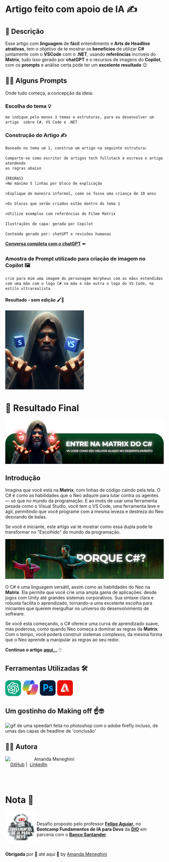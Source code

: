 # Artigo feito com apoio de IA ✍️

## 📒 Descrição 
Esse artigo com **linguagem** de **fácil** entendimento e **Arts de Headline atrativas**, tem o objetivo de te mostrar os **benefícios** de utilizar **C#** juntamente com o **VSCode** com o **.NET**, usando **referências** incríveis do **Matrix**, tudo isso gerado por **chatGPT** e o recursos de imagens do **Copilot**, com os **prompts** e análise certa pode ter um **excelente resultado** 😉

## 👩‍💻 Alguns Prompts 
Onde tudo começa, a concepção da ideia:
### Escolha do tema 💡
```
me indique pelo menos 3 temas e estruturas, para eu desenvolver um artigo  sobre C#, VS Code e .NET 
```
### Construção do Artigo ✍️

```
Baseado no tema um 1, construa um artigo na seguinte estrutura:

Comporte-se como escritor de artigos tech fullstack e escreva o artigo atendendo 
as regras abaixo

{REGRAS}
>No máximo 5 linhas por bloco de explicação 

>Explique de maneira informal, como se fosse uma criança de 10 anos

>Os blocos que serão criados estão dentro do tema 1

>Utilize exemplos com referências do Filme Matrix

Ilustrações de capa: gerada por Copilot

Conteúdo gerado por: chatGPT e revisões humanas

```
<strong><a href="https://chatgpt.com/share/66f49bb8-61ec-8010-9210-582c2aa6bd77" target="_blank">Conversa completa com o chatGPT</a></strong> ⬅️

### Amostra de Prompt utilizado para criação de imagem no Copilot 🖼️
```
crie para mim uma imagem do personagem morpheus com as mãos estendidas com uma mão com o logo C# na mão e não outra o logo do VS Code, no estilo ultrarealista
```
#### Resultado - sem edição 🖌️🚫

<img src="./assets/images/_5e9844ff-4920-4b05-ae11-5f107686a6ba.jfif" width="250px" alt="imagem gerada por inteligência artíficial do personagem Morpheus de capuz do Filme Matrix, com as mãos estendidades com cubos azuis flutuantes"><br>


# 🚩 Resultado Final

<img src="./assets/images/arts-headlines/Headline_01.png" alt="imagem editada com Morpheus com as mãos estendidas com duas pílulas vermelhas uma escrito 'C#' e outra escrito 'VSCode', e códigos verdes caindo ao fundo"/>


## Introdução

Imagina que você está na **Matrix**, com linhas de código caindo pela tela. O C# é como as habilidades que o Neo adquire para lutar contra os agentes — só que no mundo da programação. E ao invés de usar uma ferramenta pesada como o Visual Studio, você tem o VS Code, uma ferramenta leve e ágil, permitindo que você programe com a mesma leveza e destreza do Neo desviando de balas.

Se você é iniciante, este artigo vai te mostrar como essa dupla pode te transformar no "Escolhido" do mundo da programação.

<img src="./assets/images/arts-headlines/Headline_02.png" alt="imagem editada com o personagem Neo do filme Matrix com um mestre treinando Kung-Fu com ele, com umas rua estilo chinesae atrás e códigos verdes caindo ao fundo"/>

O C# é uma linguagem versátil, assim como as habilidades do Neo na **Matrix**. Ela permite que você crie uma ampla gama de aplicações: desde jogos com Unity até grandes sistemas corporativos. Sua sintaxe clara e robusta facilita o aprendizado, tornando-a uma excelente escolha para iniciantes que querem mergulhar no universo do desenvolvimento de software. 

Se você está começando, o C# oferece uma curva de aprendizado suave, mas poderosa, como quando Neo começa a dominar as regras da **Matrix**. Com o tempo, você poderá construir sistemas complexos, da mesma forma que o Neo aprende a manipular as regras ao seu redor.


**Continue o artigo** [**aqui...**](link) 🖱️

## Ferramentas Utilizadas 🛠️
<div style="display: flex; gap: 5px">
    <a href="https://chatgpt.com/"><img src="./assets/logos/chatgpt.png" style="width: 50px; border-radius: 10px" aLt="ícone do logo do ChatGPT que leva ao seu site"></a>
    <a href="https://copilot.microsoft.com/"><img src="./assets/logos/copilot.png" style="width: 50px; border-radius: 10px" alt="ícone do logo do Microsoft Copilot que leva ao seu site"></a>
    <a href="https://www.adobe.com/br/products/photoshop.html"><img src="./assets/logos/adobe-photoshop.png" style="width: 50px; border-radius: 10px" alt="ícone do logo do Adobe Photoshop que leva ao seu site"></a>
    <a href="https://www.adobe.com/br/products/firefly.html"><img src="./assets/logos/adobe-firefly.png" width="50" alt="ícone do logo do Adobe Firefly que leva ao seu site"></a>
</div>



## Um gostinho do Making off ☝️🤓

<img src="./assets/gif/speedart-capa-conclusao-artigo .gif" alt="gif de uma speedart feita no photoshop com o adobe firefly incluso, de umas das capas de headline de 'conclusão'">

## 👨‍💻 Autora

<p>
    <img 
      align=left 
      margin=10 
      width=80 
      src="https://avatars.githubusercontent.com/u/126250269?s=400&u=a41f78350f40507f1e429eb13b63e19c4ffe6e09&v=4"
    />
    <p>&nbsp&nbsp&nbspAmanda Meneghini<br>
    &nbsp&nbsp&nbsp
    <a href="https://github.com/AmandaMeneghini" target="_blank">GitHub</a>&nbsp;|&nbsp;
    <a href="https://www.linkedin.com/in/amanda-meneghini/" target="_blank">LinkedIn</a>
    &nbsp;&nbsp;
    </p>
<br><br>


# Nota 📝

<img 
    align=left 
    margin=10 
    width=100  
    src="./assets/images/bootcamp-fundamentos-de-ia-para-devs.png"
/>

&nbsp;<p>Desafio proposto pelo professor [**Felipe Aguiar**](https://www.linkedin.com/in/felipeaguiar-exe/), no **Bootcamp Fundamentos de IA para Devs** da [**DIO**](https://www.dio.me/) em parceria com o [**Banco Santander**](https://www.linkedin.com/company/banco-santander/)</p>

 <br>

 **Obrigada** por 👀 até aqui 💛 by [Amanda Meneghini](https://github.com/AmandaMeneghini)